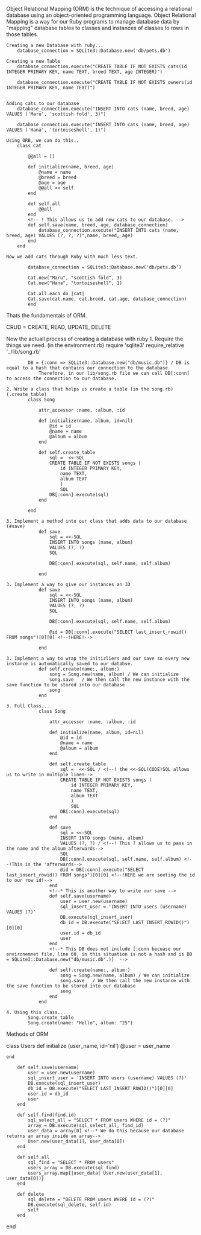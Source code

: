 Object Relational Mapping (ORM) is the technique of accessing a relational database using an object-oriented programming language.
Object Relational Mapping is a way for our Ruby programs to manage database data by "mapping" database tables to classes and instances of classes to rows in those tables.


    Creating a new Database with ruby...
        database_connection = SQLite3::Database.new('db/pets.db')
        
    Creating a new Table
        database_connection.execute("CREATE TABLE IF NOT EXISTS cats(id INTEGER PRIMARY KEY, name TEXT, breed TEXT, age INTEGER)")
     
        database_connection.execute("CREATE TABLE IF NOT EXISTS owners(id INTEGER PRIMARY KEY, name TEXT)")


    Adding cats to our database
        database_connection.execute("INSERT INTO cats (name, breed, age) VALUES ('Maru', 'scottish fold', 3)")
        
        database_connection.execute("INSERT INTO cats (name, breed, age) VALUES ('Hana', 'tortoiseshell', 1)")

    Using ORB, we can do this..
        class Cat
            
            @@all = []
            
            def initialize(name, breed, age)
                @name = name
                @breed = breed
                @age = age
                @@all << self
            end
            
            def self.all
                @@all
            end
            <!-- ! This allows us to add new cats to our database. -->
            def self.save(name, breed, age, database_connection)
                database_connection.execute("INSERT INTO cats (name, breed, age) VALUES (?, ?, ?)",name, breed, age)
            end
        end

    Now we add cats through Ruby with much less text.
            
            database_connection = SQLite3::Database.new('db/pets.db')
     
            Cat.new("Maru", "scottish fold", 3)
            Cat.new("Hana", "tortoiseshell", 1)
            
            Cat.all.each do |cat|
            Cat.save(cat.name, cat.breed, cat.age, database_connection)
            end

Thats the fundamentals of ORM.
<!-- //                                                                                                  -->
CRUD = CREATE, READ, UPDATE, DELETE
<!-- //                                                                                                  -->
Now the actuall process of creating a database with ruby
    1. Require the things we need. (in the environment.rb)
            require 'sqlite3'
            require_relative '../lib/song.rb'
            
            DB = {:conn => SQLite3::Database.new("db/music.db")} / DB is equal to a hash that contains our connection to the database
                Therefore, in our lib/song.rb file we can call DB[:conn] to access the connection to our database.

    2. Write a class that helps us create a table (in the song.rb) (.create_table)
            class Song
     
                attr_accessor :name, :album, :id
                
                def initialize(name, album, id=nil)
                    @id = id
                    @name = name
                    @album = album
                end
                
                def self.create_table
                    sql =  <<-SQL 
                    CREATE TABLE IF NOT EXISTS songs (
                        id INTEGER PRIMARY KEY, 
                        name TEXT, 
                        album TEXT
                        )
                        SQL
                    DB[:conn].execute(sql) 
                end
                
            end

    3. Implement a method into our class that adds data to our database (#save)
                def save
                    sql = <<-SQL
                    INSERT INTO songs (name, album) 
                    VALUES (?, ?)
                    SQL
                
                    DB[:conn].execute(sql, self.name, self.album)
                
                end

    3. Implement a way to give our instances an ID
                def save
                    sql = <<-SQL
                    INSERT INTO songs (name, album) 
                    VALUES (?, ?)
                    SQL
                
                    DB[:conn].execute(sql, self.name, self.album)
                
                    @id = DB[:conn].execute("SELECT last_insert_rowid() FROM songs")[0][0] <!--!HERE!-->
                
                end

    3. Implement a way to wrap the initizliers and our save so every new instance is automatically saved to our databse.
                def self.create(name:, album:)
                    song = Song.new(name, album) / We can initialize
                    song.save   / We then call the new instance with the save function to be stored into our database
                    song
                end

    3. Full Class...
                class Song
        
                    attr_accessor :name, :album, :id
                    
                    def initialize(name, album, id=nil)
                        @id = id
                        @name = name
                        @album = album
                    end
                    
                    def self.create_table
                        sql =  <<-SQL / <!--! the <<-SQL(CODE)SQL allows us to write in multiple lines-->
                        CREATE TABLE IF NOT EXISTS songs (
                            id INTEGER PRIMARY KEY, 
                            name TEXT, 
                            album TEXT
                            )
                            SQL
                        DB[:conn].execute(sql) 
                    end

                    def save
                        sql = <<-SQL
                        INSERT INTO songs (name, album) 
                        VALUES (?, ?) / <!--! This ? allows us to pass in the name and the album afterwards-->
                        SQL
                        DB[:conn].execute(sql, self.name, self.album) <!--!This is the 'afterwards-->
                        @id = DB[:conn].execute("SELECT last_insert_rowid() FROM songs")[0][0] <!--!HERE we are seeting the id to our row id!-->
                    end
                    <!--* This is another way to write our save -->
                    def self.save(username)
                        user = user.new(username)
                        sql_insert_user = 'INSERT INTO users (username) VALUES (?)'
                        DB.execute(sql_insert_user)
                        db_id = DB.execute("SELECT LAST_INSERT_ROWID()")[0][0]
                        user.id = db_id
                        user
                    end
                    <!--* This DB does not include [:conn becuase our environemnet file, line 60, in this situation is not a hash and is DB = SQLite3::Database.new("db/music.db".)]  -->
                    
                    def self.create(name:, album:)
                        song = Song.new(name, album) / We can initialize
                        song.save   / We then call the new instance with the save function to be stored into our database
                        song
                    end
                end

    4. Using this class...
            Song.create_table
            Song.create(name: "Hello", album: "25")

<!-- //                                                                                                  -->
<!-- //     -->
Methods of ORM
<!-- //     -->
class Users
    def initialize (user_name, id='nil')
        @user = user_name

    end
<!--* User.save(username) -->
<!--? Add a username to the Database -->
        def self.save(username)
            user = user.new(username)
            sql_insert_user = 'INSERT INTO users (username) VALUES (?)'
            DB.execute(sql_insert_user)
            db_id = DB.execute("SELECT LAST_INSERT_ROWID()")[0][0]
            user.id = db_id
            user
        end
<!--* User.find(id) -->
<!--? Returns an instance of User from the Database  -->
        def self.find(find.id)
            sql_select_all = "SELECT * FROM users WHERE id = (?)"
            array = DB.execute(sql_select_all, find_id)
            user_data = array[0] <!--* We do this because our database returns an array inside an array-->
            User.new(user_data[1], user_data[0])
        end
<!--* User.all-->
<!--? Return an array of all the instancesfrom the DB-->
        def self.all
            sql_find = "SELECT * FROM users"
            users_array = DB.execute(sql_find)
            users_array.map{|user_data| User.new(user_data[1], user_data[0])}
        end
<!--* delete-->
<!--? Deleteing a user from our database -->
        def delete
            sql_delete = "DELETE FROM users WHERE id = (?)"
            DB.execute(sql_delete, self.id)
            self
        end
end